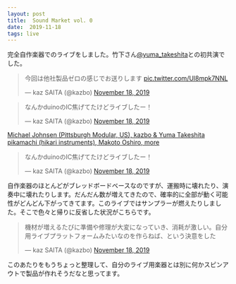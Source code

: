 ```yaml
---
layout: post
title:  Sound Market vol. 0 
date:  2019-11-18
tags: live
---
```

完全自作楽器でのライブをしました。竹下さん[@yuma_takeshita](https://twitter.com/yuma_takeshita)との初共演でした。


<blockquote class="twitter-tweet"><p lang="ja" dir="ltr">今回は他社製品ゼロの感じでお送りします <a href="https://t.co/Ul8mpk7NNL">pic.twitter.com/Ul8mpk7NNL</a></p>&mdash; kaz SAITA (@kazbo) <a href="https://twitter.com/kazbo/status/1196355582921330690?ref_src=twsrc%5Etfw">November 18, 2019</a></blockquote> <script async src="https://platform.twitter.com/widgets.js" charset="utf-8"></script>

<blockquote class="twitter-tweet"><p lang="ja" dir="ltr">なんかduinoのIC焦げてたけどライブしたー！</p>&mdash; kaz SAITA (@kazbo) <a href="https://twitter.com/kazbo/status/1196394650371682305?ref_src=twsrc%5Etfw">November 18, 2019</a></blockquote> <script async src="https://platform.twitter.com/widgets.js" charset="utf-8"></script>

[Michael Johnsen (Pittsburgh Modular, US), kazbo & Yuma Takeshita pikamachi (hikari instruments), Makoto Oshiro, more](https://www.tokyogigguide.com/ja/gigs/event/23849)


<blockquote class="twitter-tweet"><p lang="ja" dir="ltr">なんかduinoのIC焦げてたけどライブしたー！</p>&mdash; kaz SAITA (@kazbo) <a href="https://twitter.com/kazbo/status/1196394650371682305?ref_src=twsrc%5Etfw">November 18, 2019</a></blockquote> <script async src="https://platform.twitter.com/widgets.js" charset="utf-8"></script>


自作楽器のほとんどがブレッドボードベースなのですが、運搬時に壊れたり、演奏中に壊れたりします。だんだん数が増えてきたので、確率的に全部が動く可能性がどんどん下がってきてます。このライブではサンプラーが燃えたりしました。そこで色々と帰りに反省した状況がこちらです。

<blockquote class="twitter-tweet"><p lang="ja" dir="ltr">機材が増えるたびに準備や修理が大変になっていき、消耗が激しい。自分用ライブプラットフォームみたいなのを作らねば、という決意をした</p>&mdash; kaz SAITA (@kazbo) <a href="https://twitter.com/kazbo/status/1196357213725450240?ref_src=twsrc%5Etfw">November 18, 2019</a></blockquote> <script async src="https://platform.twitter.com/widgets.js" charset="utf-8"></script>

このあたりをもうちょっと整理して、自分のライブ用楽器とは別に何かスピンアウトで製品が作れそうだなと思ってます。